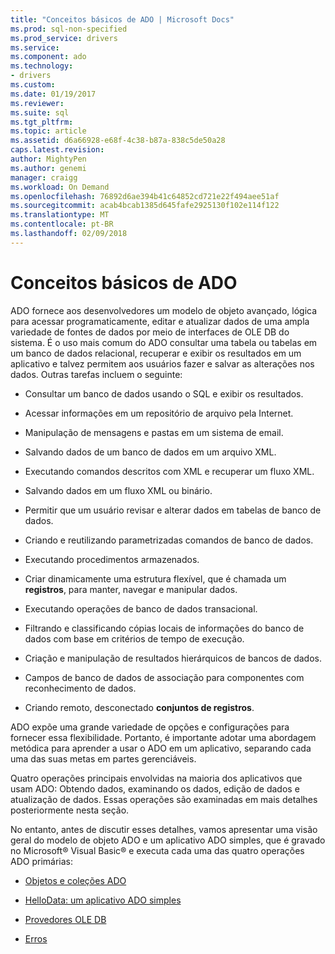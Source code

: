 ```yaml
---
title: "Conceitos básicos de ADO | Microsoft Docs"
ms.prod: sql-non-specified
ms.prod_service: drivers
ms.service: 
ms.component: ado
ms.technology:
- drivers
ms.custom: 
ms.date: 01/19/2017
ms.reviewer: 
ms.suite: sql
ms.tgt_pltfrm: 
ms.topic: article
ms.assetid: d6a66928-e68f-4c38-b87a-838c5de50a28
caps.latest.revision: 
author: MightyPen
ms.author: genemi
manager: craigg
ms.workload: On Demand
ms.openlocfilehash: 76892d6ae394b41c64852cd721e22f494aee51af
ms.sourcegitcommit: acab4bcab1385d645fafe2925130f102e114f122
ms.translationtype: MT
ms.contentlocale: pt-BR
ms.lasthandoff: 02/09/2018
---
```

# <a name="ado-fundamentals"></a>Conceitos básicos de ADO
ADO fornece aos desenvolvedores um modelo de objeto avançado, lógica para acessar programaticamente, editar e atualizar dados de uma ampla variedade de fontes de dados por meio de interfaces de OLE DB do sistema. É o uso mais comum do ADO consultar uma tabela ou tabelas em um banco de dados relacional, recuperar e exibir os resultados em um aplicativo e talvez permitem aos usuários fazer e salvar as alterações nos dados. Outras tarefas incluem o seguinte:  
  
-   Consultar um banco de dados usando o SQL e exibir os resultados.  
  
-   Acessar informações em um repositório de arquivo pela Internet.  
  
-   Manipulação de mensagens e pastas em um sistema de email.  
  
-   Salvando dados de um banco de dados em um arquivo XML.  
  
-   Executando comandos descritos com XML e recuperar um fluxo XML.  
  
-   Salvando dados em um fluxo XML ou binário.  
  
-   Permitir que um usuário revisar e alterar dados em tabelas de banco de dados.  
  
-   Criando e reutilizando parametrizadas comandos de banco de dados.  
  
-   Executando procedimentos armazenados.  
  
-   Criar dinamicamente uma estrutura flexível, que é chamada um **registros**, para manter, navegar e manipular dados.  
  
-   Executando operações de banco de dados transacional.  
  
-   Filtrando e classificando cópias locais de informações do banco de dados com base em critérios de tempo de execução.  
  
-   Criação e manipulação de resultados hierárquicos de bancos de dados.  
  
-   Campos de banco de dados de associação para componentes com reconhecimento de dados.  
  
-   Criando remoto, desconectado **conjuntos de registros**.  
  
 ADO expõe uma grande variedade de opções e configurações para fornecer essa flexibilidade. Portanto, é importante adotar uma abordagem metódica para aprender a usar o ADO em um aplicativo, separando cada uma das suas metas em partes gerenciáveis.  
  
 Quatro operações principais envolvidas na maioria dos aplicativos que usam ADO: Obtendo dados, examinando os dados, edição de dados e atualização de dados. Essas operações são examinadas em mais detalhes posteriormente nesta seção.  
  
 No entanto, antes de discutir esses detalhes, vamos apresentar uma visão geral do modelo de objeto ADO e um aplicativo ADO simples, que é gravado no Microsoft® Visual Basic® e executa cada uma das quatro operações ADO primárias:  
  
-   [Objetos e coleções ADO](../../../ado/guide/data/ado-objects-and-collections.md)  
  
-   [HelloData: um aplicativo ADO simples](../../../ado/guide/data/hellodata-a-simple-ado-application.md)  
  
-   [Provedores OLE DB](../../../ado/guide/data/ole-db-providers-ado.md)  
  
-   [Erros](../../../ado/guide/data/errors-ado.md)
